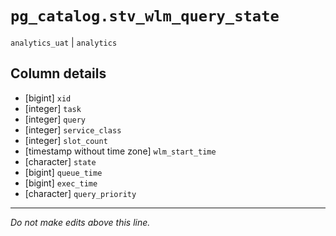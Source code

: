 # `pg_catalog.stv_wlm_query_state`
`analytics_uat` | `analytics`

## Column details
* [bigint]    `xid`
* [integer]   `task`
* [integer]   `query`
* [integer]   `service_class`
* [integer]   `slot_count`
* [timestamp without time zone] `wlm_start_time`
* [character] `state`
* [bigint]    `queue_time`
* [bigint]    `exec_time`
* [character] `query_priority`

-------------------------------------------------------------------------------
*Do not make edits above this line.*
